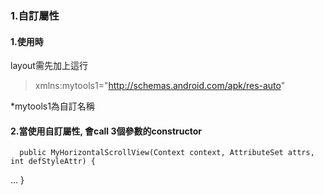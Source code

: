 ### 1.自訂屬性

#### 1.使用時
layout需先加上這行
>xmlns:mytools1="http://schemas.android.com/apk/res-auto"

  *mytools1為自訂名稱
  
  #### 2.當使用自訂屬性, 會call 3個參數的constructor  
  
      public MyHorizontalScrollView(Context context, AttributeSet attrs, int defStyleAttr) {
   ...
  }
  
